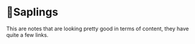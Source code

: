 # 🌲Saplings
This are notes that are looking pretty good in terms of content, they have quite a few links.
